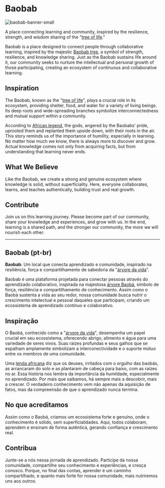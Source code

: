 # Baobab

![baobab-banner-small](https://github.com/user-attachments/assets/2301ae2a-9dd9-46d4-baf7-1e56061e9359)

A place connecting learning and community, inspired by the resilience, strength, and wisdom sharing of the "[tree of life](https://en.wikipedia.org/wiki/Adansonia)."

Baobab is a place designed to connect people through collaborative learning, inspired by the majestic [Baobab tree](https://en.wikipedia.org/wiki/Adansonia), a symbol of strength, resilience, and knowledge sharing. Just as the Baobab sustains life around it, our community seeks to nurture the intellectual and personal growth of those participating, creating an ecosystem of continuous and collaborative learning.

## Inspiration

The Baobab, known as the "[tree of life](https://en.wikipedia.org/wiki/Adansonia)", plays a crucial role in its ecosystem, providing shelter, food, and water for a variety of living beings. Its deep roots and wide-spreading branches symbolize interconnectedness and mutual support within a community.

According to [African legend](https://animals.sandiegozoo.org/animals/baobab), the gods, angered by the Baobabs’ pride, uprooted them and replanted them upside down, with their roots in the air. This story reminds us of the importance of humility, especially in learning. No matter how much we know, there is always more to discover and grow. Actual knowledge comes not only from acquiring facts, but from understanding that learning never ends.

## What We Believe

Like the Baobab, we create a strong and genuine ecosystem where knowledge is solid, without superficiality. Here, everyone collaborates, learns, and teaches authentically, building trust and real growth.

## Contribute

Join us on this learning journey. Please become part of our community, share your knowledge and experiences, and grow with us. In the end, learning is a shared path, and the stronger our community, the more we will nourish each other.

---

## Baobab (pt-br)

**Baobab**: Um local que conecta aprendizado e comunidade, inspirado na resiliência, força e compartilhamento de sabedoria da "[árvore da vida](https://pt.wikipedia.org/wiki/Adansonia)".

Baobab é uma plataforma projetada para conectar pessoas através do aprendizado colaborativo, inspirada na majestosa [árvore Baobá](https://pt.wikipedia.org/wiki/Adansonia), símbolo de força, resiliência e compartilhamento de conhecimento. Assim como o Baobá sustenta a vida ao seu redor, nossa comunidade busca nutrir o crescimento intelectual e pessoal daqueles que participam, criando um ecossistema de aprendizado contínuo e colaborativo.

## Inspiração

O Baobá, conhecido como a "[árvore da vida](https://pt.wikipedia.org/wiki/Adansonia)", desempenha um papel crucial em seu ecossistema, oferecendo abrigo, alimento e água para uma variedade de seres vivos. Suas raízes profundas e seus galhos que se espalham amplamente simbolizam a interconectividade e o suporte mútuo entre os membros de uma comunidade.

Uma [lenda africana](https://animals.sandiegozoo.org/animals/baobab) diz que os deuses, irritados com o orgulho das baobás, as arrancaram do solo e as plantaram de cabeça para baixo, com as raízes no ar. Essa história nos lembra da importância da humildade, especialmente no aprendizado. Por mais que saibamos, há sempre mais a descobrir, mais a crescer. O verdadeiro conhecimento vem não apenas da aquisição de fatos, mas da compreensão de que o aprendizado nunca termina.

## No que acreditamos

Assim como o Baobá, criamos um ecossistema forte e genuíno, onde o conhecimento é sólido, sem superficialidades. Aqui, todos colaboram, aprendem e ensinam de forma autêntica, gerando confiança e crescimento real.

## Contribua

Junte-se a nós nessa jornada de aprendizado. Participe da nossa comunidade, compartilhe seu conhecimento e experiências, e cresça conosco. Porque, no final das contas, aprender é um caminho compartilhado, e quanto mais forte for nossa comunidade, mais nutriremos uns aos outros.
